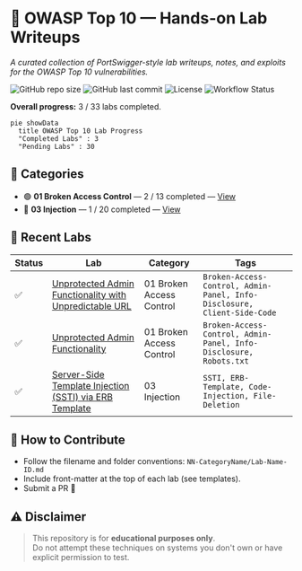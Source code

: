 # 🔐 OWASP Top 10 — Hands-on Lab Writeups

_A curated collection of PortSwigger-style lab writeups, notes, and exploits for the OWASP Top 10 vulnerabilities._

![GitHub repo size](https://img.shields.io/github/repo-size/Nish344/owasp-top10-web-security?color=green)
![GitHub last commit](https://img.shields.io/github/last-commit/Nish344/owasp-top10-web-security)
![License](https://img.shields.io/badge/License-MIT-brightgreen)
![Workflow Status](https://github.com/Nish344/owasp-top10-web-security/actions/workflows/update-readme.yml/badge.svg)

**Overall progress:** 3 / 33 labs completed.

```mermaid
pie showData
  title OWASP Top 10 Lab Progress
  "Completed Labs" : 3
  "Pending Labs" : 30
```

## 📂 Categories

- 🟢 **01 Broken Access Control** — 2 / 13 completed — [View](01_Broken_Access_Control/README.md)
- 🔵 **03 Injection** — 1 / 20 completed — [View](03_Injection/README.md)

## 🧪 Recent Labs

| Status | Lab | Category | Tags |
|--------|-----|----------|------|
| ✅ | [Unprotected Admin Functionality with Unpredictable URL](01_Broken_Access_Control/Unprotected%20Admin%20Functionality%20with%20Unpredictable%20URL.md) | 01 Broken Access Control | `Broken-Access-Control, Admin-Panel, Info-Disclosure, Client-Side-Code` |
| ✅ | [Unprotected Admin Functionality](01_Broken_Access_Control/Unprotected%20Admin%20Functionality.md) | 01 Broken Access Control | `Broken-Access-Control, Admin-Panel, Info-Disclosure, Robots.txt` |
| ✅ | [Server-Side Template Injection (SSTI) via ERB Template](03_Injection/SSTI_via_ERB_Template.md) | 03 Injection | `SSTI, ERB-Template, Code-Injection, File-Deletion` |

## 🤝 How to Contribute

- Follow the filename and folder conventions: `NN-CategoryName/Lab-Name-ID.md`
- Include front-matter at the top of each lab (see templates).
- Submit a PR 🚀

## ⚠️ Disclaimer

> This repository is for **educational purposes only**.  
> Do not attempt these techniques on systems you don't own or have explicit permission to test.
